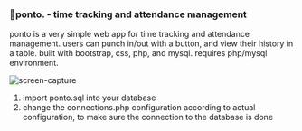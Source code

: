 ### 🎈ponto. - time tracking and attendance management
ponto is a very simple web app for time tracking and attendance management. users can punch in/out with a button, and view their history in a table. built with bootstrap, css, php, and mysql. requires php/mysql environment.

![screen-capture](https://github.com/tfxspace/ponto/assets/54908199/68fc4a16-fb73-4cdf-aa36-8d3e96fa2053)

1. import ponto.sql into your database
2. change the connections.php configuration according to actual configuration, to make sure the connection to the database is done
